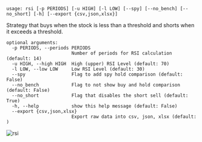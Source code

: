 ```
usage: rsi [-p PERIODS] [-u HIGH] [-l LOW] [--spy] [--no_bench] [--no_short] [-h] [--export {csv,json,xlsx}]
```

Strategy that buys when the stock is less than a threshold and shorts when it exceeds a threshold.

```
optional arguments:
  -p PERIODS, --periods PERIODS
                        Number of periods for RSI calculation (default: 14)
  -u HIGH, --high HIGH  High (upper) RSI Level (default: 70)
  -l LOW, --low LOW     Low RSI Level (default: 30)
  --spy                 Flag to add spy hold comparison (default: False)
  --no_bench            Flag to not show buy and hold comparison (default: False)
  --no_short            Flag that disables the short sell (default: True)
  -h, --help            show this help message (default: False)
  --export {csv,json,xlsx}
                        Export raw data into csv, json, xlsx (default: )
```

![rsi](https://user-images.githubusercontent.com/46355364/154292682-4a666507-dfc6-440d-a719-c7f734f55aee.png)
